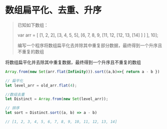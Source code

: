 # 数组扁平化、去重、升序

> 已知如下数组：
>
> var arr = [ [1, 2, 2], [3, 4, 5, 5], [6, 7, 8, 9, [11, 12, [12, 13, [14] ] ] ], 10];
>
> 编写一个程序将数组扁平化去并除其中重复部分数据，最终得到一个升序且不重复的数组

将数组扁平化并去除其中重复数据，最终得到一个升序且不重复的数组

```js
Array.from(new Set(arr.flat(Infinity))).sort((a,b)=>{ return a - b })

// 扁平化
let level_arr = old_arr.flat(4);

//数组去重
let Distinct = Array.from(new Set(level_arr));

// 排序
let sort = Distinct.sort((a, b) => a - b)

// [1, 2, 3, 4, 5, 6, 7, 8, 9, 10, 11, 12, 13, 14]
```